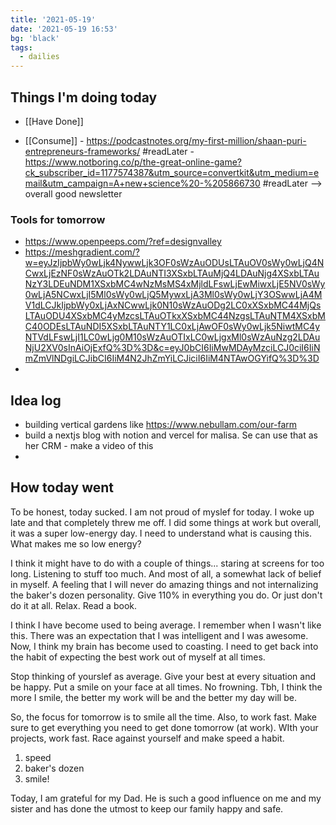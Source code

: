 ```yaml
---
title: '2021-05-19'
date: '2021-05-19 16:53'
bg: 'black'
tags:
  - dailies
---
```


## Things I'm doing today

- [[Have Done]]

- [[Consume]] - https://podcastnotes.org/my-first-million/shaan-puri-entrepreneurs-frameworks/ #readLater - https://www.notboring.co/p/the-great-online-game?ck_subscriber_id=1177574387&utm_source=convertkit&utm_medium=email&utm_campaign=A+new+science%20-%205866730 #readLater --> overall good newsletter

### Tools for tomorrow

- https://www.openpeeps.com/?ref=designvalley
- https://meshgradient.com/?w=eyJzIjpbWy0wLjk4NywwLjk3OF0sWzAuODUsLTAuOV0sWy0wLjQ4NCwxLjEzNF0sWzAuOTk2LDAuNTI3XSxbLTAuMjQ4LDAuNjg4XSxbLTAuNzY3LDEuNDM1XSxbMC4wNzMsMS4xMjldLFswLjEwMiwxLjE5NV0sWy0wLjA5NCwxLjI5Ml0sWy0wLjQ5MywxLjA3Ml0sWy0wLjY3OSwwLjA4MV1dLCJkIjpbWy0xLjAxNCwwLjk0N10sWzAuODg2LC0xXSxbMC44MjQsLTAuODU4XSxbMC4yMzcsLTAuOTkxXSxbMC44NzgsLTAuNTM4XSxbMC40ODEsLTAuNDI5XSxbLTAuNTY1LC0xLjAwOF0sWy0wLjk5NiwtMC4yNTVdLFswLjI1LC0wLjg0M10sWzAuOTIxLC0wLjgxMl0sWzAuNzg2LDAuNjU2XV0sInAiOjExfQ%3D%3D&c=eyJ0bCI6IiMwMDAyMzciLCJ0ciI6IiNmZmVlNDgiLCJibCI6IiM4N2JhZmYiLCJiciI6IiM4NTAwOGYifQ%3D%3D
-

## Idea log

- building vertical gardens like https://www.nebullam.com/our-farm
- build a nextjs blog with notion and vercel for malisa. Se can use that as her CRM - make a video of this
-

## How today went

To be honest, today sucked. I am not proud of myslef for today. I woke up late and that completely threw me off. I did some things at work but overall, it was a super low-energy day. I need to understand what is causing this. What makes me so low energy?

I think it might have to do with a couple of things... staring at screens for too long. Listening to stuff too much. And most of all, a somewhat lack of belief in myself. A feeling that I will never do amazing things and not internalizing the baker's dozen personality. Give 110% in everything you do. Or just don't do it at all. Relax. Read a book.

I think I have become used to being average. I remember when I wasn't like this. There was an expectation that I was intelligent and I was awesome. Now, I think my brain has become used to coasting. I need to get back into the habit of expecting the best work out of myself at all times.

Stop thinking of yourslef as average. Give your best at every situation and be happy. Put a smile on your face at all times. No frowning. Tbh, I think the more I smile, the better my work will be and the better my day will be.

So, the focus for tomorrow is to smile all the time. Also, to work fast. Make sure to get everything you need to get done tomorrow (at work). WIth your projects, work fast. Race against yourself and make speed a habit.

1. speed
2. baker's dozen
3. smile!

Today, I am grateful for my Dad. He is such a good influence on me and my sister and has done the utmost to keep our family happy and safe.
